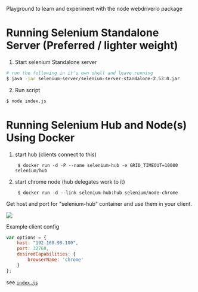 Playground to learn and experiment with the node webdriverio package

# Running Selenium Standalone Server (Preferred / lighter weight)

1. Start selenium Standalone server

```sh
# run the following in it's own shell and leave running
$ java -jar selenium-server/selenium-server-standalone-2.53.0.jar
```

2. Run script

```sh
$ node index.js
```

# Running Selenium Hub and Node(s) Using Docker

1. start hub (clients connect to this)

		$ docker run -d -P --name selenium-hub -e GRID_TIMEOUT=10000 selenium/hub

2. start chrome node (hub delegates work to it)

		$ docker run -d --link selenium-hub:hub selenium/node-chrome

Get host and port for "selenium-hub" container and use them in your client.

![](http://static-content-01.s3-website-us-east-1.amazonaws.com//Kitematic_1B862C7B.png)

Example client config

```js
var options = {
	host: "192.168.99.100",
	port: 32768,
	desiredCapabilities: {
		browserName: 'chrome'
	}
};
```

see [`index.js`](index.js)
